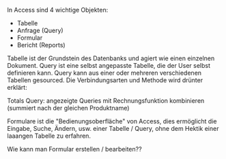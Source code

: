 In Access sind 4 wichtige Objekten:
- Tabelle
- Anfrage (Query)
- Formular
- Bericht (Reports)

Tabelle ist der Grundstein des Datenbanks und agiert wie einen einzelnen Dokument. Query ist eine selbst angepasste Tabelle, die der User selbst definieren kann. Query kann aus einer oder mehreren verschiedenen Tabellen gesourced. Die Verbindungsarten und Methode wird drünter erklärt:

Totals Query:
angezeigte Queries mit Rechnungsfunktion kombinieren (summiert nach der gleichen Produktname)

Formulare ist die "Bedienungsoberfläche" von Access, dies ermöglicht die Eingabe, Suche, Ändern, usw. einer Tabelle / Query, ohne dem Hektik einer laaangen Tabelle zu erfahren. 

Wie kann man Formular erstellen / bearbeiten??
